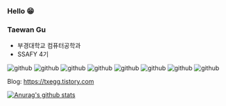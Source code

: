 ### Hello 😁

### Taewan Gu
* 부경대학교 컴퓨터공학과
* SSAFY 4기

![github](https://img.shields.io/static/v1?label=language&message=python&color=blue)
![github](https://img.shields.io/static/v1?label=language&message=javascript&color=orange)
![github](https://img.shields.io/static/v1?label=language&message=reactnative&color=green)
![github](https://img.shields.io/static/v1?label=language&message=java&color=yellowgreen)
![github](https://img.shields.io/static/v1?label=language&message=c&color=yellow)
![github](https://img.shields.io/static/v1?label=framework&message=fastapi&color=blue)
![github](https://img.shields.io/static/v1?label=framework&message=django&color=blue)
![github](https://img.shields.io/static/v1?label=framework&message=vuejs&color=orange)

Blog: https://txegg.tistory.com

[![Anurag's github stats](https://github-readme-stats.vercel.app/api?username=fksk94&show_icons=true&theme=cobalt)](https://github.com/anuraghazra/github-readme-stats)
